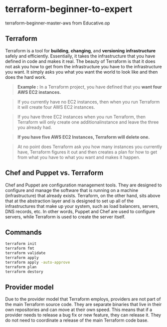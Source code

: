 # terraform-beginner-to-expert

terraform-beginner-master-aws from Educative.op

## Terraform

Terraform is a tool for **building**, **changing**, and **versioning** **infrastructure** safely and efficiently. Essentially, it takes the infrastructure that you have defined in code and makes it real. The beauty of Terraform is that it does not ask you how to get from the infrastructure you have to the infrastructure you want. It simply asks you what you want the world to look like and then does the hard work.

> **Example :**
> In a Terraform project, you have defined that you **want four AWS EC2 instances.**

> If you currently have no EC2 instances, then when you run Terraform it will create four AWS EC2 instances.

> If you have three EC2 instances when you run Terraform, then Terraform will only create one additionalinstance and leave the three you already had.

> **If you have five AWS EC2 Instances, Terraform will delete one.**

> At no point does Terraform ask you how many instances you currently have, Terraform figures it out and then creates a plan for how to get from what you have to what you want and makes it happen.

## Chef and Puppet vs. Terraform

Chef and Puppet are configuration management tools. They are designed to configure and manage the software that is running on a machine (infrastructure) that already exists. Terraform, on the other hand, sits above that at the abstraction layer and is designed to set up all of the infrastructures that make up your system, such as load balancers, servers, DNS records, etc. In other words, Puppet and Chef are used to configure servers, while Terraform is used to create the server itself.

## Commands

```bash
terraform init
terraform fmt
terraform validate
terraform apply
terraform apply -auto-approve
terraform plan
terraform destory
```

## Provider model

Due to the provider model that Terraform employs, providers are not part of the main Terraform source code. They are separate binaries that live in their own repositories and can move at their own speed. This means that if a provider needs to release a bug fix or new feature, they can release it. They do not need to coordinate a release of the main Terraform code base.
